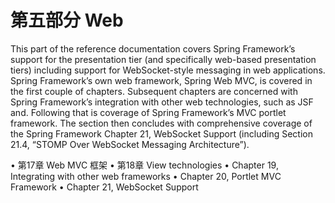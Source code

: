 # 第五部分 Web

This part of the reference documentation covers Spring Framework’s support for the presentation tier
(and specifically web-based presentation tiers) including support for WebSocket-style messaging in web
applications.
Spring Framework’s own web framework, Spring Web MVC, is covered in the first couple of chapters.
Subsequent chapters are concerned with Spring Framework’s integration with other web technologies,
such as JSF and.
Following that is coverage of Spring Framework’s MVC portlet framework.
The section then concludes with comprehensive coverage of the Spring Framework Chapter 21,
WebSocket Support (including Section 21.4, “STOMP Over WebSocket Messaging Architecture”).


• 第17章 Web MVC 框架
• 第18章 View technologies
• Chapter 19, Integrating with other web frameworks
• Chapter 20, Portlet MVC Framework
• Chapter 21, WebSocket Support
